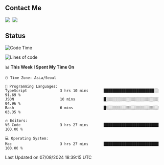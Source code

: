 ## Contact Me
<a href="https://instagram.com/_hongrok"><img src="https://img.shields.io/badge/Instagram-E4405F?style=for-the-badge&logo=Instagram&logoColor=white"/></a>&nbsp;
<img src="https://img.shields.io/badge/HongRok @hlog2e-5865F2?style=for-the-badge&logo=Discord&logoColor=white"/>&nbsp;

## Status

<!--START_SECTION:waka-->
![Code Time](http://img.shields.io/badge/Code%20Time-696%20hrs%2016%20mins-blue)

![Lines of code](https://img.shields.io/badge/From%20Hello%20World%20I%27ve%20Written-547.1%20thousand%20lines%20of%20code-blue)

📊 **This Week I Spent My Time On** 

```text
🕑︎ Time Zone: Asia/Seoul

💬 Programming Languages: 
TypeScript               3 hrs 10 mins       ███████████████████████░░   91.69 % 
JSON                     10 mins             █░░░░░░░░░░░░░░░░░░░░░░░░   04.96 % 
Bash                     6 mins              █░░░░░░░░░░░░░░░░░░░░░░░░   03.35 % 

🔥 Editors: 
VS Code                  3 hrs 27 mins       █████████████████████████   100.00 % 

💻 Operating System: 
Mac                      3 hrs 27 mins       █████████████████████████   100.00 % 
```


 Last Updated on 07/08/2024 18:39:15 UTC
<!--END_SECTION:waka-->
